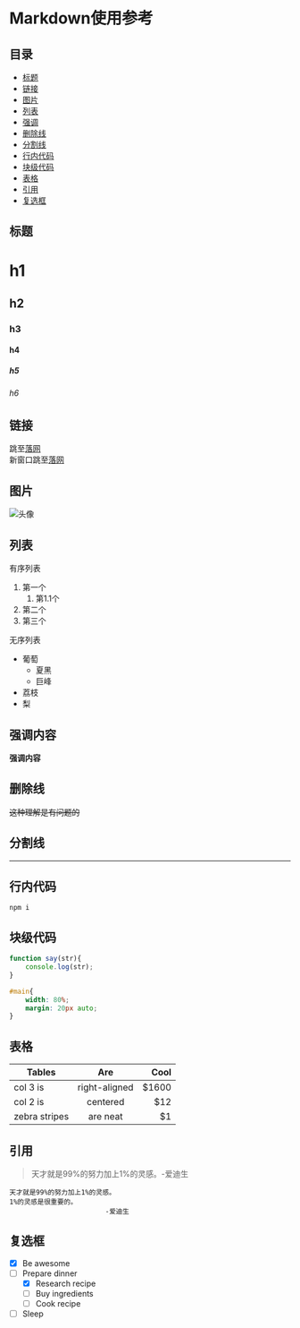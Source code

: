 # Markdown使用参考

## 目录
* [标题](#headers)
* [链接](#anchor)
* [图片](#pic)
* [列表](#list)
* [强调](#strong)
* [删除线](#del-line)
* [分割线](#split-line)
* [行内代码](#inline-code)
* [块级代码](#block-code)
* [表格](#table)
* [引用](#ref)
* [复选框](#checkbox)

## <a name="headers">标题</a>
# h1
## h2
### h3
#### h4
##### h5
###### h6

## <a name="anchor">链接</a>
跳至[落网](http://www.luoo.net/)    
新窗口跳至<a href="http://www.luoo.net/" target="_blank">落网</a>

## <a name="pic">图片</a>
![头像](https://avatars0.githubusercontent.com/u/2120155?v=3&s=40)

## <a name="list">列表</a>
有序列表    

1. 第一个
	1. 第1.1个
1. 第二个
1. 第三个

无序列表    
* 葡萄
	* 夏黑
	* 巨峰
* 荔枝
* 梨


## <a name="strong">强调内容</a>
**强调内容**

## <a name="del-line">删除线</a>
~~这种理解是有问题的~~

## <a name="split-line">分割线</a>
****

## <a name="inline-code">行内代码</a>
`npm i`

## <a name="block-code">块级代码</a>
```js
function say(str){
	console.log(str);
}
```

```css
#main{
	width: 80%;
	margin: 20px auto;
}
```

## <a name="table">表格</a>
| Tables        | Are           | Cool  |
| ------------- |:-------------:| -----:|
| col 3 is      | right-aligned | $1600 |
| col 2 is      | centered      |   $12 |
| zebra stripes | are neat      |    $1 |

## <a name="ref">引用</a>
> 天才就是99%的努力加上1%的灵感。-爱迪生

    天才就是99%的努力加上1%的灵感。
    1%的灵感是很重要的。
                            -爱迪生

## <a name="checkbox">复选框</a>
- [x] Be awesome
- [ ] Prepare dinner
  - [x] Research recipe
  - [ ] Buy ingredients
  - [ ] Cook recipe
- [ ] Sleep
